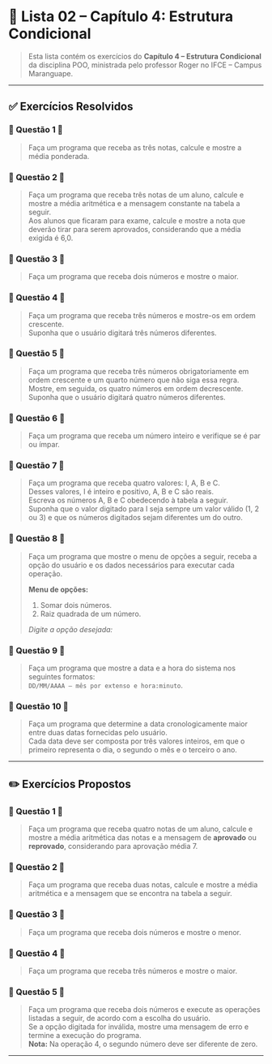 # 📝 Lista 02 – Capítulo 4: Estrutura Condicional

> Esta lista contém os exercícios do **Capítulo 4 – Estrutura Condicional** da disciplina POO, ministrada pelo professor Roger no IFCE – Campus Maranguape.

---

## ✅ Exercícios Resolvidos

### 🔹 Questão 1 🔹

> Faça um programa que receba as três notas, calcule e mostre a média ponderada.

### 🔹 Questão 2 🔹

> Faça um programa que receba três notas de um aluno, calcule e mostre a média aritmética e a mensagem constante na tabela a seguir.  
> Aos alunos que ficaram para exame, calcule e mostre a nota que deverão tirar para serem aprovados, considerando que a média exigida é 6,0.

### 🔹 Questão 3 🔹

> Faça um programa que receba dois números e mostre o maior.

### 🔹 Questão 4 🔹

> Faça um programa que receba três números e mostre-os em ordem crescente.  
> Suponha que o usuário digitará três números diferentes.

### 🔹 Questão 5 🔹

> Faça um programa que receba três números obrigatoriamente em ordem crescente e um quarto número que não siga essa regra.  
> Mostre, em seguida, os quatro números em ordem decrescente.  
> Suponha que o usuário digitará quatro números diferentes.

### 🔹 Questão 6 🔹

> Faça um programa que receba um número inteiro e verifique se é par ou ímpar.

### 🔹 Questão 7 🔹

> Faça um programa que receba quatro valores: I, A, B e C.  
> Desses valores, I é inteiro e positivo, A, B e C são reais.  
> Escreva os números A, B e C obedecendo à tabela a seguir.  
> Suponha que o valor digitado para I seja sempre um valor válido (1, 2 ou 3) e que os números digitados sejam diferentes um do outro.

### 🔹 Questão 8 🔹

> Faça um programa que mostre o menu de opções a seguir, receba a opção do usuário e os dados necessários para executar cada operação.  
>
> **Menu de opções:**
> 1. Somar dois números.  
> 2. Raiz quadrada de um número.  
>
> *Digite a opção desejada:*

### 🔹 Questão 9 🔹

> Faça um programa que mostre a data e a hora do sistema nos seguintes formatos:  
> `DD/MM/AAAA – mês por extenso e hora:minuto`.

### 🔹 Questão 10 🔹

> Faça um programa que determine a data cronologicamente maior entre duas datas fornecidas pelo usuário.  
> Cada data deve ser composta por três valores inteiros, em que o primeiro representa o dia, o segundo o mês e o terceiro o ano.

---

## ✏️ Exercícios Propostos

### 🔹 Questão 1 🔹

> Faça um programa que receba quatro notas de um aluno, calcule e mostre a média aritmética das notas e a mensagem de **aprovado** ou **reprovado**, considerando para aprovação média 7.

### 🔹 Questão 2 🔹

> Faça um programa que receba duas notas, calcule e mostre a média aritmética e a mensagem que se encontra na tabela a seguir.

### 🔹 Questão 3 🔹

> Faça um programa que receba dois números e mostre o menor.

### 🔹 Questão 4 🔹

> Faça um programa que receba três números e mostre o maior.

### 🔹 Questão 5 🔹

> Faça um programa que receba dois números e execute as operações listadas a seguir, de acordo com a escolha do usuário.  
> Se a opção digitada for inválida, mostre uma mensagem de erro e termine a execução do programa.  
> **Nota:** Na operação 4, o segundo número deve ser diferente de zero.

---
